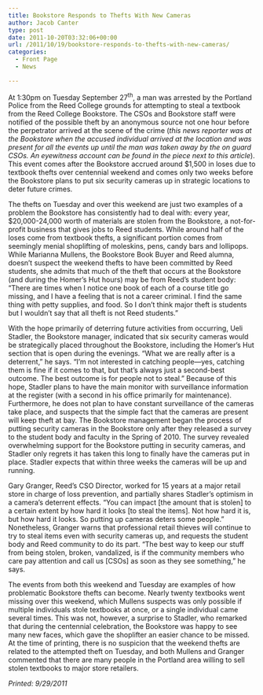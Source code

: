 ```yaml
---
title: Bookstore Responds to Thefts With New Cameras
author: Jacob Canter
type: post
date: 2011-10-20T03:32:06+00:00
url: /2011/10/19/bookstore-responds-to-thefts-with-new-cameras/
categories:
  - Front Page
  - News

---
```

At 1:30pm on Tuesday September 27<sup>th</sup>, a man was arrested by the Portland Police from the Reed College grounds for attempting to steal a textbook from the Reed College Bookstore. The CSOs and Bookstore staff were notified of the possible theft by an anonymous source not one hour before the perpetrator arrived at the scene of the crime (_this news reporter was at the Bookstore when the accused individual arrived at the location and was present for all the events up until the man was taken away by the on guard CSOs. An eyewitness account can be found in the piece next to this article_). This event comes after the Bookstore accrued around $1,500 in loses due to textbook thefts over centennial weekend and comes only two weeks before the Bookstore plans to put six security cameras up in strategic locations to deter future crimes.

The thefts on Tuesday and over this weekend are just two examples of a problem the Bookstore has consistently had to deal with: every year, $20,000-24,000 worth of materials are stolen from the Bookstore, a not-for-profit business that gives jobs to Reed students. While around half of the loses come from textbook thefts, a significant portion comes from seemingly menial shoplifting of moleskins, pens, candy bars and lollipops. While Marianna Mullens, the Bookstore Book Buyer and Reed alumna, doesn’t suspect the weekend thefts to have been committed by Reed students, she admits that much of the theft that occurs at the Bookstore (and during the Homer’s Hut hours) may be from Reed&#8217;s student body: “There are times when I notice one book of each of a course title go missing, and I have a feeling that is not a career criminal. I find the same thing with petty supplies, and food. So I don’t think major theft is students but I wouldn’t say that all theft is not Reed students.”

With the hope primarily of deterring future activities from occurring, Ueli Stadler, the Bookstore manager, indicated that six security cameras would be strategically placed throughout the Bookstore, including the Homer’s Hut section that is open during the evenings. “What we are really after is a deterrent,” he says. “I’m not interested in catching people—yes, catching them is fine if it comes to that, but that’s always just a second-best outcome. The best outcome is for people not to steal.” Because of this hope, Stadler plans to have the main monitor with surveillance information at the register (with a second in his office primarily for maintenance). Furthermore, he does not plan to have constant surveillance of the cameras take place, and suspects that the simple fact that the cameras are present will keep theft at bay. The Bookstore management began the process of putting security cameras in the Bookstore only after they released a survey to the student body and faculty in the Spring of 2010. The survey revealed overwhelming support for the Bookstore putting in security cameras, and Stadler only regrets it has taken this long to finally have the cameras put in place. Stadler expects that within three weeks the cameras will be up and running.

Gary Granger, Reed&#8217;s CSO Director, worked for 15 years at a major retail store in charge of loss prevention, and partially shares Stadler’s optimism in a camera&#8217;s deterrent effects. “You can impact [the amount that is stolen] to a certain extent by how hard it looks [to steal the items]. Not how hard it is, but how hard it looks. So putting up cameras deters some people.” Nonetheless, Granger warns that professional retail thieves will continue to try to steal items even with security cameras up, and requests the student body and Reed community to do its part. “The best way to keep our stuff from being stolen, broken, vandalized, is if the community members who care pay attention and call us [CSOs] as soon as they see something,” he says.

The events from both this weekend and Tuesday are examples of how problematic Bookstore thefts can become. Nearly twenty textbooks went missing over this weekend, which Mullens suspects was only possible if multiple individuals stole textbooks at once, or a single individual came several times. This was not, however, a surprise to Stadler, who remarked that during the centennial celebration, the Bookstore was happy to see many new faces, which gave the shoplifter an easier chance to be missed. At the time of printing, there is no suspicion that the weekend thefts are related to the attempted theft on Tuesday, and both Mullens and Granger commented that there are many people in the Portland area willing to sell stolen textbooks to major store retailers.

_Printed: 9/29/2011_